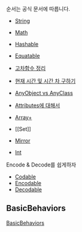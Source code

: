 순서는 공식 문서에 따릅니다.


* [String](Swift/String)
* [Math](Swift/Math)
* [Hashable](Swift/Hashable)
* [Equatable](Swift/Equatable)

* [고차함수 정리](higher-order-function.md)
* [현재 시간 및 시간 차 구하기](Date-time-difference.md)
* [AnyObject vs AnyClass](Swift/AnyObject_vs_AnyClass.md)
* [Attributes에 대해서](Attributes_node.md)
* [Array+](Swift/Array+.md)
* [[Set]]
* [Mirror](Swift/Mirror.md) 

* [Int](Swift/Int.md)


Encode & Decode를 쉽게하자
* [Codable](Swift/Codable.md)
* [Encodable](Swift/Encodable.md)
* [Decodable](Swift/Decodable.md)


## BasicBehaviors

[BasicBehaviors](Swift/BasicBehaviors/BasicBehaviors_node.md)